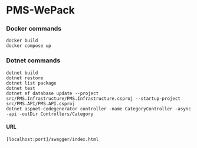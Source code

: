 # PMS-WePack

### Docker commands
`docker build`<br/>
`docker compose up`<br/>

### Dotnet commands
`dotnet build`<br/>
`dotnet restore`<br/>
`dotnet list package`<br/>
`dotnet test`<br/>
`dotnet ef database update --project src/PMS.Infrastructure/PMS.Infrastructure.csproj --startup-project src/PMS.API/PMS.API.csproj`<br/>
`dotnet aspnet-codegenerator controller -name CategoryController -async -api -outDir Controllers/Category`<br/>


#### URL
`[localhost:port]/swagger/index.html`